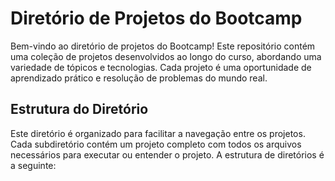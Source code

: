 # Diretório de Projetos do Bootcamp

Bem-vindo ao diretório de projetos do Bootcamp! Este repositório contém uma coleção de projetos desenvolvidos ao longo do curso, abordando uma variedade de tópicos e tecnologias. Cada projeto é uma oportunidade de aprendizado prático e resolução de problemas do mundo real.

## Estrutura do Diretório

Este diretório é organizado para facilitar a navegação entre os projetos. Cada subdiretório contém um projeto completo com todos os arquivos necessários para executar ou entender o projeto. A estrutura de diretórios é a seguinte:

